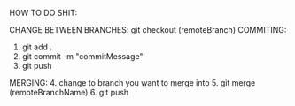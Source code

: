 HOW TO DO SHIT:

CHANGE BETWEEN BRANCHES: git checkout (remoteBranch)
COMMITING:
1. git add .
2. git commit -m "commitMessage"
3. git push

MERGING:
4. change to branch you want to merge into
5. git merge (remoteBranchName)
6. git push
